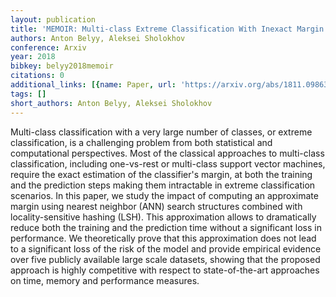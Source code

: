 ```yaml
---
layout: publication
title: 'MEMOIR: Multi-class Extreme Classification With Inexact Margin'
authors: Anton Belyy, Aleksei Sholokhov
conference: Arxiv
year: 2018
bibkey: belyy2018memoir
citations: 0
additional_links: [{name: Paper, url: 'https://arxiv.org/abs/1811.09863'}]
tags: []
short_authors: Anton Belyy, Aleksei Sholokhov
---
```

Multi-class classification with a very large number of classes, or extreme
classification, is a challenging problem from both statistical and
computational perspectives. Most of the classical approaches to multi-class
classification, including one-vs-rest or multi-class support vector machines,
require the exact estimation of the classifier's margin, at both the training
and the prediction steps making them intractable in extreme classification
scenarios. In this paper, we study the impact of computing an approximate
margin using nearest neighbor (ANN) search structures combined with
locality-sensitive hashing (LSH). This approximation allows to dramatically
reduce both the training and the prediction time without a significant loss in
performance. We theoretically prove that this approximation does not lead to a
significant loss of the risk of the model and provide empirical evidence over
five publicly available large scale datasets, showing that the proposed
approach is highly competitive with respect to state-of-the-art approaches on
time, memory and performance measures.